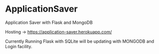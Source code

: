 # ApplicationSaver
Application Saver with Flask and MongoDB

Hosting -> https://application-saver.herokuapp.com/

Currently Running Flask with SQLite will be updating with MONGODB and Login facility.
